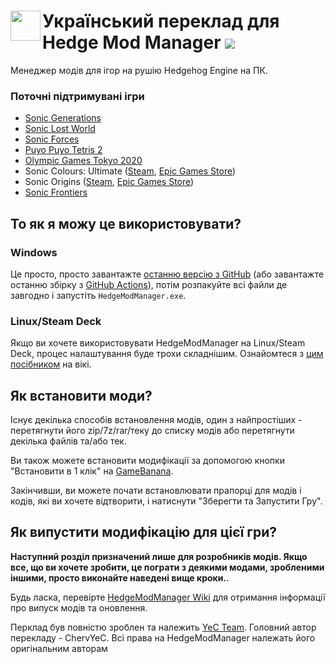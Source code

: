 <h1>
    <a href="#--------------------hedge-mod-manager">
        <img width="48" align="left" src="https://github.com/thesupersonic16/HedgeModManager/raw/rewrite/HedgeModManager/Resources/Graphics/icon256.png">
    </a>
    Український переклад для Hedge Mod Manager
    <img src="https://github.com/thesupersonic16/HedgeModManager/actions/workflows/build.yml/badge.svg">
</h1>

Менеджер модів для ігор на рушію Hedgehog Engine на ПК.

### Поточні підтримувані ігри
- [Sonic Generations](https://store.steampowered.com/app/71340)
- [Sonic Lost World](https://store.steampowered.com/app/329440)
- [Sonic Forces](https://store.steampowered.com/app/637100)
- [Puyo Puyo Tetris 2](https://store.steampowered.com/app/1259790)
- [Olympic Games Tokyo 2020](https://store.steampowered.com/app/981890)
- Sonic Colours: Ultimate ([Steam](https://store.steampowered.com/app/2055290), [Epic Games Store](https://www.epicgames.com/store/p/sonic-colors-ultimate))
- Sonic Origins ([Steam](https://store.steampowered.com/app/1794960), [Epic Games Store](https://store.epicgames.com/en-US/p/sonic-origins))
- [Sonic Frontiers](https://store.steampowered.com/app/1237320)

## То як я можу це використовувати?
### Windows
Це просто, просто завантажте [останню версію з GitHub](https://github.com/thesupersonic16/HedgeModManager/releases/latest) (або завантажте останню збірку з [GitHub Actions](https://nightly.link/thesupersonic16/HedgeModManager/workflows/build/rewrite/HedgeModManager-Release.zip)), потім розпакуйте всі файли де завгодно і запустіть `HedgeModManager.exe`.

### Linux/Steam Deck
Якщо ви хочете використовувати HedgeModManager на Linux/Steam Deck, процес налаштування буде трохи складнішим. Ознайомтеся з [цим посібником](https://github.com/thesupersonic16/HedgeModManager/wiki/Running-on-Linux-(Wine)) на вікі.

## Як встановити моди?
Існує декілька способів встановлення модів, один з найпростіших - перетягнути його zip/7z/rar/теку до списку модів або перетягнути декілька файлів та/або тек.

Ви також можете встановити модифікації за допомогою кнопки "Встановити в 1 клік" на [GameBanana](https://gamebanana.com). 

Закінчивши, ви можете почати встановлювати прапорці для модів і кодів, які ви хочете відтворити, і натиснути "Зберегти та Запустити Гру".

## Як випустити модифікацію для цієї гри?
**Наступний розділ призначений лише для розробників модів. Якщо все, що ви хочете зробити, це пограти з деякими модами, зробленими іншими, просто виконайте наведені вище кроки.**.

Будь ласка, перевірте [HedgeModManager Wiki](https://github.com/thesupersonic16/HedgeModManager/wiki) для отримання інформації про випуск модів та оновлення.

Перклад був повністю зроблен та належить [YeC Team](https://yecteams.wordpress.com/). Головний автор перекладу - ChervYeC. Всі права на HedgeModManager належать його оригінальним авторам
